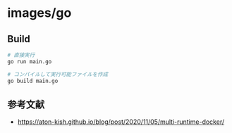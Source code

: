 # images/go

## Build

```bash
# 直接実行
go run main.go 

# コンパイルして実行可能ファイルを作成
go build main.go 
```

## 参考文献

* https://aton-kish.github.io/blog/post/2020/11/05/multi-runtime-docker/
